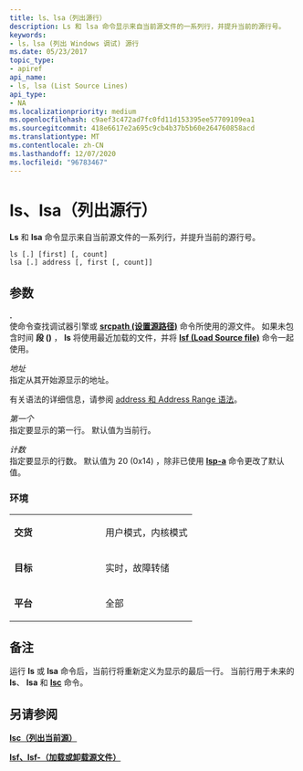 ```yaml
---
title: ls、lsa（列出源行）
description: Ls 和 lsa 命令显示来自当前源文件的一系列行，并提升当前的源行号。
keywords:
- ls，lsa (列出 Windows 调试) 源行
ms.date: 05/23/2017
topic_type:
- apiref
api_name:
- ls, lsa (List Source Lines)
api_type:
- NA
ms.localizationpriority: medium
ms.openlocfilehash: c9aef3c472ad7fc0fd11d153395ee57709109ea1
ms.sourcegitcommit: 418e6617e2a695c9cb4b37b5b60e264760858acd
ms.translationtype: MT
ms.contentlocale: zh-CN
ms.lasthandoff: 12/07/2020
ms.locfileid: "96783467"
---
```

# <a name="ls-lsa-list-source-lines"></a>ls、lsa（列出源行）


**Ls** 和 **lsa** 命令显示来自当前源文件的一系列行，并提升当前的源行号。

```dbgcmd
ls [.] [first] [, count] 
lsa [.] address [, first [, count]] 
```

## <a name="span-idddk_cmd_list_source_lines_dbgspanspan-idddk_cmd_list_source_lines_dbgspanparameters"></a><span id="ddk_cmd_list_source_lines_dbg"></span><span id="DDK_CMD_LIST_SOURCE_LINES_DBG"></span>参数


 **.**   
使命令查找调试器引擎或 [**srcpath (设置源路径)**](-srcpath---lsrcpath--set-source-path-.md) 命令所使用的源文件。 如果未包含时间 **段 ()** ， **ls** 将使用最近加载的文件，并将 [**lsf (Load Source file)**](lsf--lsf---load-or-unload-source-file-.md) 命令一起使用。

<span id="_______address______"></span><span id="_______ADDRESS______"></span>*地址*   
指定从其开始源显示的地址。

有关语法的详细信息，请参阅 [address 和 Address Range 语法](address-and-address-range-syntax.md)。

<span id="_______first______"></span><span id="_______FIRST______"></span>*第一个*   
指定要显示的第一行。 默认值为当前行。

<span id="_______count______"></span><span id="_______COUNT______"></span>*计数*   
指定要显示的行数。 默认值为 20 (0x14) ，除非已使用 [**lsp-a**](lsp--set-number-of-source-lines-.md) 命令更改了默认值。

### <a name="span-idenvironmentspanspan-idenvironmentspanspan-idenvironmentspanenvironment"></a><span id="Environment"></span><span id="environment"></span><span id="ENVIRONMENT"></span>环境

<table>
<colgroup>
<col width="50%" />
<col width="50%" />
</colgroup>
<tbody>
<tr class="odd">
<td align="left"><p><strong>交货</strong></p></td>
<td align="left"><p>用户模式，内核模式</p></td>
</tr>
<tr class="even">
<td align="left"><p><strong>目标</strong></p></td>
<td align="left"><p>实时，故障转储</p></td>
</tr>
<tr class="odd">
<td align="left"><p><strong>平台</strong></p></td>
<td align="left"><p>全部</p></td>
</tr>
</tbody>
</table>

 

<a name="remarks"></a>备注
-------

运行 **ls** 或 **lsa** 命令后，当前行将重新定义为显示的最后一行。 当前行用于未来的 **ls**、 **lsa** 和 [**lsc**](lsc--list-current-source-.md) 命令。

## <a name="span-idsee_alsospansee-also"></a><span id="see_also"></span>另请参阅


[**lsc（列出当前源）**](lsc--list-current-source-.md)

[**lsf、lsf-（加载或卸载源文件）**](lsf--lsf---load-or-unload-source-file-.md)

 

 






